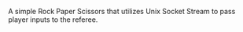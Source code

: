 A simple Rock Paper Scissors that utilizes Unix Socket Stream
to pass player inputs to the referee.
